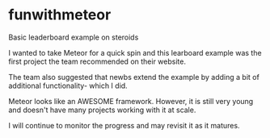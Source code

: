 funwithmeteor
=============

Basic leaderboard example on steroids

I wanted to take Meteor for a quick spin and this learboard example was the first project the team recommended on their website.

The team also suggested that newbs extend the example by adding a bit of additional functionality- which I did. 

Meteor looks like an AWESOME framework. However, it is still very young and doesn't have many projects working with it at scale.

I will continue to monitor the progress and may revisit it as it matures.  
